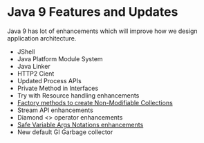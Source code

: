 # Java 9 Features and Updates

Java 9 has lot of enhancements which will improve how we design application architecture. 

- JShell 
- Java Platform Module System
- Java Linker 
- HTTP2 Cient 
- Updated Process APIs
- Private Method in Interfaces 
- Try with Resource handling enhancements 
- [Factory methods to create Non-Modifiable Collections](docs/UnmodifiableCollection.md)
- Stream API enhancements 
- Diamond <> operator enhancements 
- [Safe Variable Args Notations enhancements](docs/SafeVariableArgs.md)
- New default GI Garbage collector 
